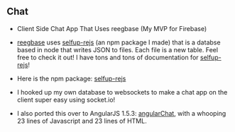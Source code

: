 ## Chat

* Client Side Chat App That Uses reegbase (My MVP for Firebase)

* [reegbase](https://github.com/selfup/reegbase) uses [selfup-rejs](https://github.com/selfup/rejs) (an npm package I made) that is a databse based in node that writes JSON to files. Each file is a new table. Feel free to check it out! I have tons and tons of documentation for [selfup-rejs](https://github.com/selfup/rejs)!
* Here is the npm package: [selfup-rejs](https://www.npmjs.com/package/selfup-rejs)

* I hooked up my own database to websockets to make a chat app on the client super easy using socket.io!

* I also ported this over to AngularJS 1.5.3: [angularChat](https://github.com/selfup/angularChat), with a whooping 23 lines of Javascript and 23 lines of HTML.

